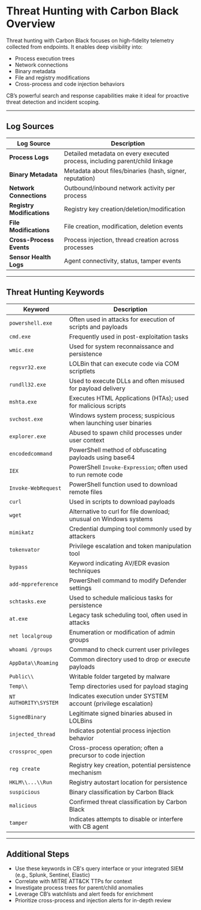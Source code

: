 # Threat Hunting with Carbon Black Overview

Threat hunting with Carbon Black focuses on high-fidelity telemetry collected from endpoints. It enables deep visibility into:
- Process execution trees
- Network connections
- Binary metadata
- File and registry modifications
- Cross-process and code injection behaviors

CB’s powerful search and response capabilities make it ideal for proactive threat detection and incident scoping.

---

## Log Sources

| Log Source               | Description                                                                 |
|--------------------------|-----------------------------------------------------------------------------|
| **Process Logs**         | Detailed metadata on every executed process, including parent/child linkage |
| **Binary Metadata**      | Metadata about files/binaries (hash, signer, reputation)                    |
| **Network Connections**  | Outbound/inbound network activity per process                               |
| **Registry Modifications**| Registry key creation/deletion/modification                                |
| **File Modifications**   | File creation, modification, deletion events                                |
| **Cross-Process Events** | Process injection, thread creation across processes                         |
| **Sensor Health Logs**   | Agent connectivity, status, tamper events                                   |

---

## Threat Hunting Keywords

| Keyword                   | Description                                                                |
|---------------------------|----------------------------------------------------------------------------|
| `powershell.exe`          | Often used in attacks for execution of scripts and payloads                |
| `cmd.exe`                 | Frequently used in post-exploitation tasks                                 |
| `wmic.exe`                | Used for system reconnaissance and persistence                             |
| `regsvr32.exe`            | LOLBin that can execute code via COM scriptlets                            |
| `rundll32.exe`            | Used to execute DLLs and often misused for payload delivery                |
| `mshta.exe`               | Executes HTML Applications (HTAs); used for malicious scripts              |
| `svchost.exe`             | Windows system process; suspicious when launching user binaries            |
| `explorer.exe`            | Abused to spawn child processes under user context                         |
| `encodedcommand`          | PowerShell method of obfuscating payloads using base64                     |
| `IEX`                     | PowerShell `Invoke-Expression`; often used to run remote code              |
| `Invoke-WebRequest`       | PowerShell function used to download remote files                          |
| `curl`                    | Used in scripts to download payloads                                       |
| `wget`                    | Alternative to curl for file download; unusual on Windows systems          |
| `mimikatz`                | Credential dumping tool commonly used by attackers                        |
| `tokenvator`              | Privilege escalation and token manipulation tool                           |
| `bypass`                  | Keyword indicating AV/EDR evasion techniques                               |
| `add-mppreference`        | PowerShell command to modify Defender settings                             |
| `schtasks.exe`            | Used to schedule malicious tasks for persistence                           |
| `at.exe`                  | Legacy task scheduling tool, often used in attacks                         |
| `net localgroup`          | Enumeration or modification of admin groups                                |
| `whoami /groups`          | Command to check current user privileges                                   |
| `AppData\\Roaming`        | Common directory used to drop or execute payloads                          |
| `Public\\`                | Writable folder targeted by malware                                        |
| `Temp\\`                  | Temp directories used for payload staging                                  |
| `NT AUTHORITY\SYSTEM`     | Indicates execution under SYSTEM account (privilege escalation)            |
| `SignedBinary`            | Legitimate signed binaries abused in LOLBins                               |
| `injected_thread`         | Indicates potential process injection behavior                             |
| `crossproc_open`          | Cross-process operation; often a precursor to code injection               |
| `reg create`              | Registry key creation, potential persistence mechanism                     |
| `HKLM\\...\\Run`          | Registry autostart location for persistence                                |
| `suspicious`              | Binary classification by Carbon Black                                      |
| `malicious`               | Confirmed threat classification by Carbon Black                            |
| `tamper`                  | Indicates attempts to disable or interfere with CB agent                   |

---

## Additional Steps

- Use these keywords in CB's query interface or your integrated SIEM (e.g., Splunk, Sentinel, Elastic)
- Correlate with MITRE ATT&CK TTPs for context
- Investigate process trees for parent/child anomalies
- Leverage CB’s watchlists and alert feeds for enrichment
- Prioritize cross-process and injection alerts for in-depth review

